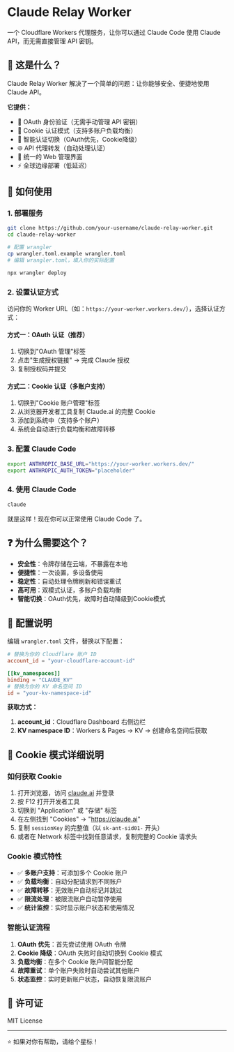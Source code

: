 # Claude Relay Worker

一个 Cloudflare Workers 代理服务，让你可以通过 Claude Code 使用 Claude API，而无需直接管理 API 密钥。

## 🎯 这是什么？

Claude Relay Worker 解决了一个简单的问题：让你能够安全、便捷地使用 Claude API。

**它提供：**
- 🔐 OAuth 身份验证（无需手动管理 API 密钥）
- 🍪 Cookie 认证模式（支持多账户负载均衡）
- 🔄 智能认证切换（OAuth优先，Cookie降级）
- 🌐 API 代理转发（自动处理认证）
- 📱 统一的 Web 管理界面
- ⚡ 全球边缘部署（低延迟）

## 🚀 如何使用

### 1. 部署服务

```bash
git clone https://github.com/your-username/claude-relay-worker.git
cd claude-relay-worker

# 配置 wrangler
cp wrangler.toml.example wrangler.toml
# 编辑 wrangler.toml，填入你的实际配置

npx wrangler deploy
```

### 2. 设置认证方式

访问你的 Worker URL（如：`https://your-worker.workers.dev/`），选择认证方式：

#### 方式一：OAuth 认证（推荐）
1. 切换到"OAuth 管理"标签
2. 点击"生成授权链接" → 完成 Claude 授权
3. 复制授权码并提交

#### 方式二：Cookie 认证（多账户支持）
1. 切换到"Cookie 账户管理"标签
2. 从浏览器开发者工具复制 Claude.ai 的完整 Cookie
3. 添加到系统中（支持多个账户）
4. 系统会自动进行负载均衡和故障转移

### 3. 配置 Claude Code

```bash
export ANTHROPIC_BASE_URL="https://your-worker.workers.dev/"
export ANTHROPIC_AUTH_TOKEN="placeholder"
```

### 4. 使用 Claude Code
```bash
claude
```

就是这样！现在你可以正常使用 Claude Code 了。

## ❓ 为什么需要这个？

- **安全性**：令牌存储在云端，不暴露在本地
- **便捷性**：一次设置，多设备使用
- **稳定性**：自动处理令牌刷新和错误重试
- **高可用**：双模式认证，多账户负载均衡
- **智能切换**：OAuth优先，故障时自动降级到Cookie模式

## 🔧 配置说明

编辑 `wrangler.toml` 文件，替换以下配置：

```toml
# 替换为你的 Cloudflare 账户 ID
account_id = "your-cloudflare-account-id"

[[kv_namespaces]]
binding = "CLAUDE_KV"
# 替换为你的 KV 命名空间 ID
id = "your-kv-namespace-id"
```

**获取方式：**
1. **account_id**：Cloudflare Dashboard 右侧边栏
2. **KV namespace ID**：Workers & Pages → KV → 创建命名空间后获取

## 🍪 Cookie 模式详细说明

### 如何获取 Cookie

1. 打开浏览器，访问 [claude.ai](https://claude.ai) 并登录
2. 按 F12 打开开发者工具
3. 切换到 "Application" 或 "存储" 标签
4. 在左侧找到 "Cookies" → "https://claude.ai"
5. 复制 `sessionKey` 的完整值（以 `sk-ant-sid01-` 开头）
6. 或者在 Network 标签中找到任意请求，复制完整的 Cookie 请求头

### Cookie 模式特性

- ✅ **多账户支持**：可添加多个 Cookie 账户
- ✅ **负载均衡**：自动分配请求到不同账户
- ✅ **故障转移**：无效账户自动标记并跳过
- ✅ **限流处理**：被限流账户自动暂停使用
- ✅ **统计监控**：实时显示账户状态和使用情况

### 智能认证流程

1. **OAuth 优先**：首先尝试使用 OAuth 令牌
2. **Cookie 降级**：OAuth 失败时自动切换到 Cookie 模式
3. **负载均衡**：在多个 Cookie 账户间智能分配
4. **故障重试**：单个账户失败时自动尝试其他账户
5. **状态监控**：实时更新账户状态，自动恢复限流账户

## 📝 许可证

MIT License

---

⭐ 如果对你有帮助，请给个星标！
